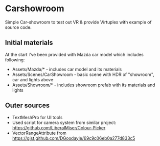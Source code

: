 # Carshowroom

Simple Car-showroom to test out VR & provide Virtuplex with example of source code.

## Initial materials

At the start I've been provided with Mazda car model which includes following:

- Assets/Mazda/* - includes car model and its materials
- Assets/Scenes/CarShowroom  - basic scene with HDR of "showroom", car and lights above
- Assets/Showroom/* - includes showroom prefab with its materials and lights

## Outer sources

- TextMeshPro for UI tools
- Used script for camera system from similar project: https://github.com/LiberalMiser/Colour-Picker
- VectorRangeAttribute from https://gist.github.com/DGoodayle/69c9c06eb0a277d833c5